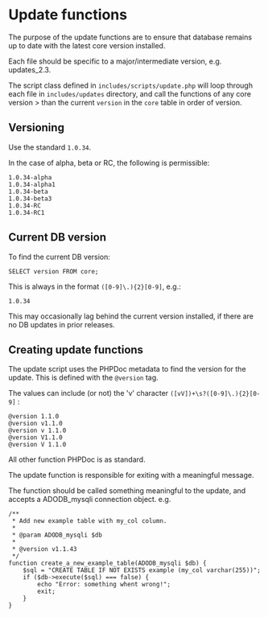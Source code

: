 Update functions
================

The purpose of the update functions are to ensure that database remains up to
date with the latest core version installed.

Each file should be specific to a major/intermediate version, e.g. updates_2.3.

The script class defined in ```includes/scripts/update.php``` will loop through
each file in ```includes/updates``` directory, and call the functions of any
core version > than the current ```version``` in the ```core``` table in order
of version.

Versioning
----------

Use the standard ```1.0.34```.

In the case of alpha, beta or RC, the following is permissible:

    1.0.34-alpha
    1.0.34-alpha1
    1.0.34-beta
    1.0.34-beta3
    1.0.34-RC
    1.0.34-RC1

Current DB version
------------------

To find the current DB version:

    SELECT version FROM core;

This is always in the format ```([0-9]\.){2}[0-9]```, e.g.:

    1.0.34

This may occasionally lag behind the current version installed,
if there are no DB updates in prior releases.

Creating update functions
-------------------------

The update script uses the PHPDoc metadata to find the version for the update.
This is defined with the ```@version``` tag.

The values can include (or not) the 'v' character ```([vV])+\s?([0-9]\.){2}[0-9]``` :

    @version 1.1.0
    @version v1.1.0
    @version v 1.1.0
    @version V1.1.0
    @version V 1.1.0

All other function PHPDoc is as standard.

The update function is responsible for exiting with a meaningful message.

The function should be called something meaningful to the update,
and accepts a ADODB_mysqli connection object. e.g.

    /**
     * Add new example table with my_col column.
     *
     * @param ADODB_mysqli $db
     *
     * @version v1.1.43
     */
    function create_a_new_example_table(ADODB_mysqli $db) {
        $sql = "CREATE TABLE IF NOT EXISTS example (my_col varchar(255))";
        if ($db->execute($sql) === false) {
            echo "Error: something whent wrong!";
            exit;
        }
    }
